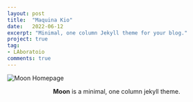 ```yaml
---
layout: post
title:  "Maquina Kio"
date:   2022-06-12
excerpt: "Minimal, one column Jekyll theme for your blog."
project: true
tag:
- LAboratoio
comments: true
---
```


![Moon Homepage](https://cloud.githubusercontent.com/assets/754514/14509720/61c61058-01d6-11e6-93ab-0918515ecd56.png)    
    
<center><b>Moon</b> is a minimal, one column jekyll theme.</center>
 